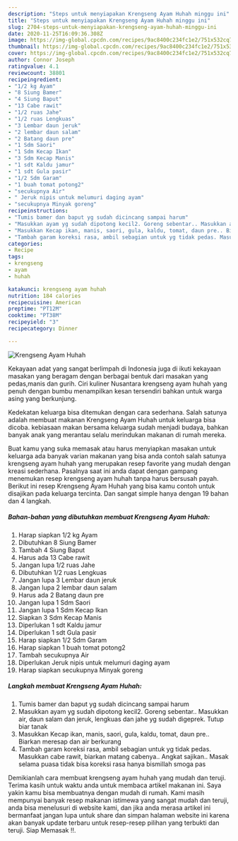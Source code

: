 ```yaml
---
description: "Steps untuk menyiapakan Krengseng Ayam Huhah minggu ini"
title: "Steps untuk menyiapakan Krengseng Ayam Huhah minggu ini"
slug: 2704-steps-untuk-menyiapakan-krengseng-ayam-huhah-minggu-ini
date: 2020-11-25T16:09:36.308Z
image: https://img-global.cpcdn.com/recipes/9ac8400c234fc1e2/751x532cq70/krengseng-ayam-huhah-foto-resep-utama.jpg
thumbnail: https://img-global.cpcdn.com/recipes/9ac8400c234fc1e2/751x532cq70/krengseng-ayam-huhah-foto-resep-utama.jpg
cover: https://img-global.cpcdn.com/recipes/9ac8400c234fc1e2/751x532cq70/krengseng-ayam-huhah-foto-resep-utama.jpg
author: Connor Joseph
ratingvalue: 4.1
reviewcount: 38801
recipeingredient:
- "1/2 kg Ayam"
- "8 Siung Bamer"
- "4 Siung Baput"
- "13 Cabe rawit"
- "1/2 ruas Jahe"
- "1/2 ruas Lengkuas"
- "3 Lembar daun jeruk"
- "2 lembar daun salam"
- "2 Batang daun pre"
- "1 Sdm Saori"
- "1 Sdm Kecap Ikan"
- "3 Sdm Kecap Manis"
- "1 sdt Kaldu jamur"
- "1 sdt Gula pasir"
- "1/2 Sdm Garam"
- "1 buah tomat potong2"
- "secukupnya Air"
- " Jeruk nipis untuk melumuri daging ayam"
- "secukupnya Minyak goreng"
recipeinstructions:
- "Tumis bamer dan baput yg sudah dicincang sampai harum"
- "Masukkan ayam yg sudah dipotong kecil2. Goreng sebentar.. Masukkan air, daun salam dan jeruk, lengkuas dan jahe yg sudah digeprek. Tutup biar tanak"
- "Masukkan Kecap ikan, manis, saori, gula, kaldu, tomat, daun pre.. Biarkan meresap dan air berkurang"
- "Tambah garam koreksi rasa, ambil sebagian untuk yg tidak pedas. Masukkan cabe rawit, biarkan matang cabenya.. Angkat sajikan.. Masak selama puasa tidak bisa koreksi rasa hanya bismillah smoga pas"
categories:
- Recipe
tags:
- krengseng
- ayam
- huhah

katakunci: krengseng ayam huhah 
nutrition: 184 calories
recipecuisine: American
preptime: "PT12M"
cooktime: "PT38M"
recipeyield: "3"
recipecategory: Dinner

---
```



![Krengseng Ayam Huhah](https://img-global.cpcdn.com/recipes/9ac8400c234fc1e2/751x532cq70/krengseng-ayam-huhah-foto-resep-utama.jpg)

Kekayaan adat yang sangat berlimpah di Indonesia juga di ikuti kekayaan masakan yang beragam dengan berbagai bentuk dari masakan yang pedas,manis dan gurih. Ciri kuliner Nusantara krengseng ayam huhah yang penuh dengan bumbu menampilkan kesan tersendiri bahkan untuk warga asing yang berkunjung.


Kedekatan keluarga bisa ditemukan dengan cara sederhana. Salah satunya adalah membuat makanan Krengseng Ayam Huhah untuk keluarga bisa dicoba. kebiasaan makan bersama keluarga sudah menjadi budaya, bahkan banyak anak yang merantau selalu merindukan makanan di rumah mereka.



Buat kamu yang suka memasak atau harus menyiapkan masakan untuk keluarga ada banyak varian makanan yang bisa anda contoh salah satunya krengseng ayam huhah yang merupakan resep favorite yang mudah dengan kreasi sederhana. Pasalnya saat ini anda dapat dengan gampang menemukan resep krengseng ayam huhah tanpa harus bersusah payah.
Berikut ini resep Krengseng Ayam Huhah yang bisa kamu contoh untuk disajikan pada keluarga tercinta. Dan sangat simple hanya dengan 19 bahan dan 4 langkah.


<!--inarticleads1-->

##### Bahan-bahan yang dibutuhkan membuat Krengseng Ayam Huhah:

1. Harap siapkan 1/2 kg Ayam
1. Dibutuhkan 8 Siung Bamer
1. Tambah 4 Siung Baput
1. Harus ada 13 Cabe rawit
1. Jangan lupa 1/2 ruas Jahe
1. Dibutuhkan 1/2 ruas Lengkuas
1. Jangan lupa 3 Lembar daun jeruk
1. Jangan lupa 2 lembar daun salam
1. Harus ada 2 Batang daun pre
1. Jangan lupa 1 Sdm Saori
1. Jangan lupa 1 Sdm Kecap Ikan
1. Siapkan 3 Sdm Kecap Manis
1. Diperlukan 1 sdt Kaldu jamur
1. Diperlukan 1 sdt Gula pasir
1. Harap siapkan 1/2 Sdm Garam
1. Harap siapkan 1 buah tomat potong2
1. Tambah secukupnya Air
1. Diperlukan  Jeruk nipis untuk melumuri daging ayam
1. Harap siapkan secukupnya Minyak goreng




<!--inarticleads2-->

##### Langkah membuat  Krengseng Ayam Huhah:

1. Tumis bamer dan baput yg sudah dicincang sampai harum
1. Masukkan ayam yg sudah dipotong kecil2. Goreng sebentar.. Masukkan air, daun salam dan jeruk, lengkuas dan jahe yg sudah digeprek. Tutup biar tanak
1. Masukkan Kecap ikan, manis, saori, gula, kaldu, tomat, daun pre.. Biarkan meresap dan air berkurang
1. Tambah garam koreksi rasa, ambil sebagian untuk yg tidak pedas. Masukkan cabe rawit, biarkan matang cabenya.. Angkat sajikan.. Masak selama puasa tidak bisa koreksi rasa hanya bismillah smoga pas




Demikianlah cara membuat krengseng ayam huhah yang mudah dan teruji. Terima kasih untuk waktu anda untuk membaca artikel makanan ini. Saya yakin kamu bisa membuatnya dengan mudah di rumah. Kami masih mempunyai banyak resep makanan istimewa yang sangat mudah dan teruji, anda bisa menelusuri di website kami, dan jika anda merasa artikel ini bermanfaat jangan lupa untuk share dan simpan halaman website ini karena akan banyak update terbaru untuk resep-resep pilihan yang terbukti dan teruji. Siap Memasak !!. 
